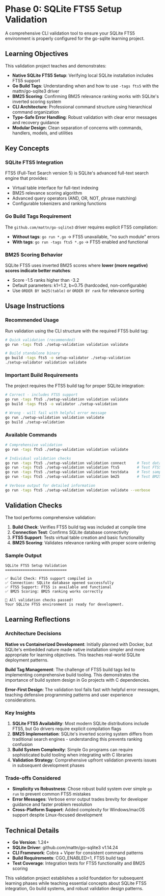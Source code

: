 # Phase 0: SQLite FTS5 Setup Validation

A comprehensive CLI validation tool to ensure your SQLite FTS5 environment is properly configured for the go-sqlite learning project.

## Learning Objectives

This validation project teaches and demonstrates:

- **Native SQLite FTS5 Setup**: Verifying local SQLite installation includes FTS5 support
- **Go Build Tags**: Understanding when and how to use `-tags fts5` with the mattn/go-sqlite3 driver  
- **BM25 Scoring**: Confirming BM25 relevance ranking works with SQLite's inverted scoring system
- **CLI Architecture**: Professional command structure using hierarchical command organization
- **Type-Safe Error Handling**: Robust validation with clear error messages and recovery guidance
- **Modular Design**: Clean separation of concerns with commands, handlers, models, and utilities

## Key Concepts

### SQLite FTS5 Integration

FTS5 (Full-Text Search version 5) is SQLite's advanced full-text search engine that provides:

- Virtual table interface for full-text indexing
- BM25 relevance scoring algorithm  
- Advanced query operators (AND, OR, NOT, phrase matching)
- Configurable tokenizers and ranking functions

### Go Build Tags Requirement

The `github.com/mattn/go-sqlite3` driver requires explicit FTS5 compilation:

- **Without tags**: `go run *.go` → FTS5 unavailable, "no such module" errors
- **With tags**: `go run -tags fts5 *.go` → FTS5 enabled and functional

### BM25 Scoring Behavior

SQLite FTS5 uses inverted BM25 scores where **lower (more negative) scores indicate better matches**:

- Score -1.5 ranks higher than -3.2
- Default parameters: k1=1.2, b=0.75 (hardcoded, non-configurable)
- Use `ORDER BY bm25(table)` or `ORDER BY rank` for relevance sorting

## Usage Instructions

### Recommended Usage

Run validation using the CLI structure with the required FTS5 build tag:

```bash
# Quick validation (recommended)
go run -tags fts5 ./setup-validation validation validate

# Build standalone binary
go build -tags fts5 -o setup-validator ./setup-validation
./setup-validator validation validate
```

### Important Build Requirements

The project requires the FTS5 build tag for proper SQLite integration:

```bash
# Correct - includes FTS5 support
go run -tags fts5 ./setup-validation validation validate
go build -tags fts5 -o validator ./setup-validation

# Wrong - will fail with helpful error message
go run ./setup-validation validation validate
go build ./setup-validation
```

### Available Commands

```bash
# Comprehensive validation
go run -tags fts5 ./setup-validation validation validate

# Individual validation checks
go run -tags fts5 ./setup-validation validation connect     # Test database connection
go run -tags fts5 ./setup-validation validation fts5        # Test FTS5 functionality  
go run -tags fts5 ./setup-validation validation testdata    # Test sample data generation
go run -tags fts5 ./setup-validation validation bm25        # Test BM25 scoring

# Verbose output for detailed information
go run -tags fts5 ./setup-validation validation validate --verbose
```

## Validation Checks

The tool performs comprehensive validation:

1. **Build Check**: Verifies FTS5 build tag was included at compile time
2. **Connection Test**: Confirms SQLite database connectivity  
3. **FTS5 Support**: Tests virtual table creation and basic functionality
4. **BM25 Scoring**: Validates relevance ranking with proper score ordering

### Sample Output

```
SQLite FTS5 Setup Validation
============================

✅ Build Check: FTS5 support compiled in
✅ Connection: SQLite database opened successfully  
✅ FTS5 Support: FTS5 is available and functional
✅ BM25 Scoring: BM25 ranking works correctly

🎉 All validation checks passed!
Your SQLite FTS5 environment is ready for development.
```

## Learning Reflections

### Architecture Decisions

**Native vs Containerized Development**: Initially planned with Docker, but SQLite's embedded nature made native installation simpler and more appropriate for learning objectives. This teaches real-world SQLite deployment patterns.

**Build Tag Management**: The challenge of FTS5 build tags led to implementing comprehensive build tooling. This demonstrates the importance of build system design in Go projects with C dependencies.

**Error-First Design**: The validation tool fails fast with helpful error messages, teaching defensive programming patterns and user experience considerations.

### Key Insights

1. **SQLite FTS5 Availability**: Most modern SQLite distributions include FTS5, but Go drivers require explicit compilation flags
2. **BM25 Implementation**: SQLite's inverted scoring system differs from traditional search engines - understanding this prevents ranking confusion
3. **Build System Complexity**: Simple Go programs can require sophisticated build tooling when integrating with C libraries
4. **Validation Strategy**: Comprehensive upfront validation prevents issues in subsequent development phases

### Trade-offs Considered

- **Simplicity vs Robustness**: Chose robust build system over simple `go run` to prevent common FTS5 mistakes
- **Error Messages**: Verbose error output trades brevity for developer guidance and faster problem resolution  
- **Cross-Platform Support**: Added complexity for Windows/macOS support despite Linux-focused development

## Technical Details

- **Go Version**: 1.24+
- **SQLite Driver**: github.com/mattn/go-sqlite3 v1.14.24
- **CLI Framework**: Cobra + Viper for consistent command patterns
- **Build Requirements**: CGO_ENABLED=1, FTS5 build tags
- **Test Coverage**: Integration tests for FTS5 functionality and BM25 scoring

This validation project establishes a solid foundation for subsequent learning phases while teaching essential concepts about SQLite FTS5 integration, Go build systems, and robust validation design patterns.
